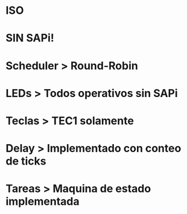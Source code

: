 # ISO

# SIN SAPi!

# Scheduler > Round-Robin
# LEDs > Todos operativos sin SAPi
# Teclas > TEC1 solamente
# Delay > Implementado con conteo de ticks
# Tareas > Maquina de estado implementada
